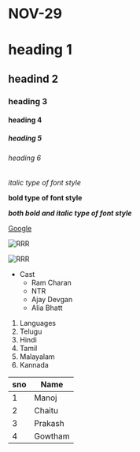 # NOV-29 
# heading 1
## headind 2
### heading 3
#### heading 4
##### heading 5
###### heading 6
*italic type of font style*

**bold type of font style**

***both bold and italic type of font style***

[Google](https://www.google.co.in/)

![RRR](https://static.toiimg.com/photo/msid-83710788/83710788.jpg?92781)

![RRR](https://www.telugu360.com/wp-content/uploads/2016/01/Nannaku-Prematho.jpg)

* Cast
  * Ram Charan
  * NTR
  * Ajay Devgan
  * Alia Bhatt
1. Languages
  2. Telugu
  3. Hindi
  4. Tamil
  5. Malayalam
  6. Kannada  

sno|Name
----|----
1|Manoj
2|Chaitu
3|Prakash
4|Gowtham
